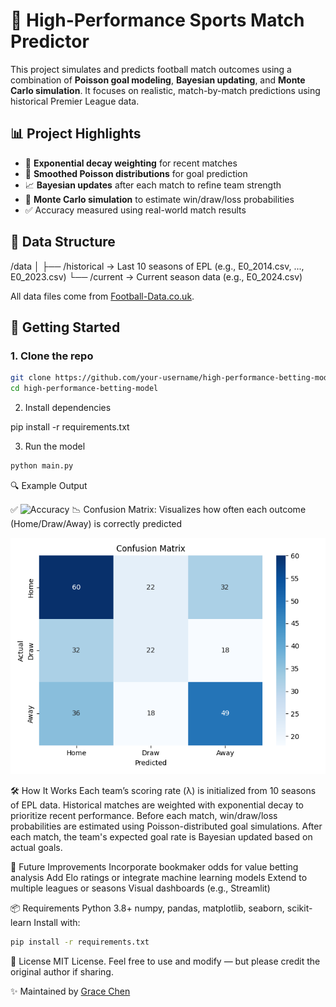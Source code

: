# 🧠 High-Performance Sports Match Predictor

This project simulates and predicts football match outcomes using a combination of **Poisson goal modeling**, **Bayesian updating**, and **Monte Carlo simulation**. It focuses on realistic, match-by-match predictions using historical Premier League data.


## 📊 Project Highlights

- 🔁 **Exponential decay weighting** for recent matches
- 🧮 **Smoothed Poisson distributions** for goal prediction
- 📈 **Bayesian updates** after each match to refine team strength
- 🎲 **Monte Carlo simulation** to estimate win/draw/loss probabilities
- ✅ Accuracy measured using real-world match results


## 📁 Data Structure

/data
│
├── /historical      → Last 10 seasons of EPL (e.g., E0_2014.csv, ..., E0_2023.csv)
└── /current         → Current season data (e.g., E0_2024.csv)

All data files come from [Football-Data.co.uk](https://www.football-data.co.uk/).


## 🚀 Getting Started

### 1. Clone the repo
```bash
git clone https://github.com/your-username/high-performance-betting-model.git
cd high-performance-betting-model
```
2. Install dependencies

pip install -r requirements.txt

3. Run the model
```bash
python main.py
```


🔍 Example Output

✅ ![Accuracy](https://img.shields.io/badge/Accuracy-~45%25-blue)
📉 Confusion Matrix: Visualizes how often each outcome (Home/Draw/Away) is correctly predicted

![Confusion Matrix](images/confusion_matrix.png)

🛠 How It Works
Each team’s scoring rate (λ) is initialized from 10 seasons of EPL data.
Historical matches are weighted with exponential decay to prioritize recent performance.
Before each match, win/draw/loss probabilities are estimated using Poisson-distributed goal simulations.
After each match, the team's expected goal rate is Bayesian updated based on actual goals.


🔮 Future Improvements
Incorporate bookmaker odds for value betting analysis
Add Elo ratings or integrate machine learning models
Extend to multiple leagues or seasons
Visual dashboards (e.g., Streamlit)


📦 Requirements
Python 3.8+
numpy, pandas, matplotlib, seaborn, scikit-learn
Install with:
```bash
pip install -r requirements.txt
```


📄 License
MIT License. Feel free to use and modify — but please credit the original author if sharing.

✨ Maintained by [Grace Chen](https://github.com/chenyurongrace)
